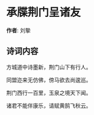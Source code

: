 # 承牒荆门呈诸友

**作者**: 刘摰

## 诗词内容

方城道中诗墨新，荆门山下有行人。

同盟迩来无仿佛，傍马欲去尚逡巡。

荆门西行一百里，玉泉之境天下闻。

诸君不能伴康乐，请赋黄鹄飞秋云。

